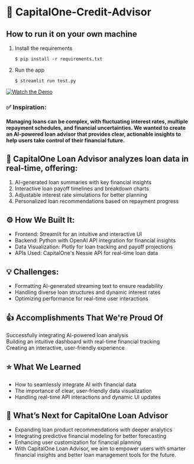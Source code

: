 # 🏦 CapitalOne-Credit-Advisor

## How to run it on your own machine

1. Install the requirements

   ```
   $ pip install -r requirements.txt
   ```

2. Run the app

   ```
   $ streamlit run test.py
   ```

[![Watch the Demo](https://img.youtube.com/vi/AfjgRk_1ScE/0.jpg)](https://www.youtube.com/watch?v=AfjgRk_1ScE)


### ✅ Inspiration: 
#### Managing loans can be complex, with fluctuating interest rates, multiple repayment schedules, and financial uncertainties. We wanted to create an AI-powered loan advisor that provides clear, actionable insights to help users take control of their financial future.

## 💸 CapitalOne Loan Advisor analyzes loan data in real-time, offering:  
1. AI-generated loan summaries with key financial insights  
2. Interactive loan payoff timelines and breakdown charts  
3. Adjustable interest rate simulations for better planning  
4. Personalized loan recommendations based on repayment progress  

## ⚙️ How We Built It: 
- Frontend: Streamlit for an intuitive and interactive UI  
- Backend: Python with OpenAI API integration for financial insights  
- Data Visualization: Plotly for loan tracking and payoff projections  
- APIs Used: CapitalOne's Nessie API for real-time loan data  

## 💡 Challenges:
- Formatting AI-generated streaming text to ensure readability  
- Handling diverse loan structures and dynamic interest rates  
- Optimizing performance for real-time user interactions  
  
## 👍 Accomplishments That We're Proud Of  
Successfully integrating AI-powered loan analysis  
Building an intuitive dashboard with real-time financial tracking  
Creating an interactive, user-friendly experience  

## ⭐️ What We Learned  
- How to seamlessly integrate AI with financial data  
- The importance of clear, user-friendly data visualization  
- Handling real-time API interactions and dynamic UI updates  

## 🏃 What’s Next for CapitalOne Loan Advisor  
- Expanding loan product recommendations with deeper analytics  
- Integrating predictive financial modeling for better forecasting  
- Enhancing user customization for financial planning  
- With CapitalOne Loan Advisor, we aim to empower users with smarter financial insights and better loan management tools for the future.
